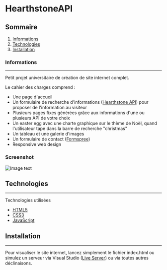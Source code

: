 # HearthstoneAPI

## Sommaire
1. [Informations](#informations)
2. [Technologies](#technologies)
3. [Installation](#installation)
### Informations
***
Petit projet universitaire de création de site internet complet.

Le cahier des charges comprend :

- Une page d'accueil
- Un formulaire de recherche d'informations ([Hearthstone API](https://hearthstoneapi.com/)) pour proposer de l'information au visiteur
- Plusieurs pages fixes générées grâce aux informations d'une ou plusieurs API de votre choix
- Un easter egg avec une charte graphique sur le thème de Noël, quand l'utilisateur tape dans la barre de recherche "christmas"
- Un tableau et une galerie d'images
- Un formulaire de contact ([Formspree](https://formspree.io/))
- Responsive web design
### Screenshot
![Image text](https://hearthcards.ams3.digitaloceanspaces.com/2a/58/96/10/2a589610.png)
## Technologies
***
Technologies utilisées
* [HTML5](https://developer.mozilla.org/fr/docs/Web/Guide/HTML/HTML5)
* [CSS3](https://developer.mozilla.org/fr/docs/Web/CSS)
* [JavaScript](https://developer.mozilla.org/fr/docs/Web/JavaScript)
## Installation
***
Pour visualiser le site internet, lancez simplement le fichier index.html ou simulez un serveur via Visual Studio ([Live Server](https://marketplace.visualstudio.com/items?itemName=ritwickdey.LiveServer)) ou via toutes autres déclinaisons.